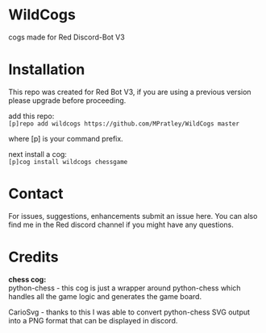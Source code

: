# WildCogs
cogs made for Red Discord-Bot V3

# Installation
This repo was created for Red Bot V3, if you are using a previous version please upgrade before proceeding.

add this repo:  
`[p]repo add wildcogs https://github.com/MPratley/WildCogs master`

where [p] is your command prefix.

next install a cog:  
`[p]cog install wildcogs chessgame`

# Contact
For issues, suggestions, enhancements submit an issue here.  You can also find me in the Red discord channel if you might have any questions.

# Credits

**chess cog:**  
python-chess - this cog is just a wrapper around python-chess which handles all the game logic and generates the game board.  

CarioSvg - thanks to this I was able to convert python-chess SVG output into a PNG format that can be displayed in discord.

